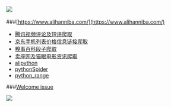 ![](https://github.com/alihanniba/My-Cover-Card/blob/master/me.png)
---

###[https://www.alihanniba.com/](https://www.alihanniba.com/)

* [腾讯视频评论及短评爬取](./qqSpider)
* [京东手机列表价格信息链接爬取](./JDSpider)
* [糗事百科段子爬取](./qiushibaike)
* [卖座网及猫眼电影资讯爬取](./cinemasSpider)
* [alipython](./alipython)
* [pythonSpider](./pythonSpider)
* [python_range](./python_range)

###[Welcome issue](https://github.com/alihanniba/pythonDemo/issues)


![](https://github.com/alihanniba/My-Cover-Card/blob/master/alihanniba.png)